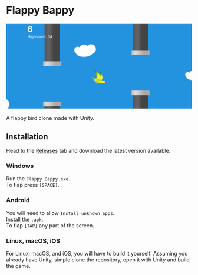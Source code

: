 # Flappy Bappy

![FlappyBappy](Resources/FlappyBappy.png)

A flappy bird clone made with Unity.

## Installation

Head to the [Releases](https://github.com/ShadowXPA/Flappy-Bappy/releases/latest) tab and download the latest version available.  

### Windows

Run the `Flappy Bappy.exe`.  
To flap press `[SPACE]`.  

### Android

You will need to allow `Install unknown apps`.  
Install the `.apk`.  
To flap `[TAP]` any part of the screen.  

### Linux, macOS, iOS

For Linux, macOS, and iOS, you will have to build it yourself. Assuming you already have Unity, simple clone the repository, open it with Unity and build the game.  
